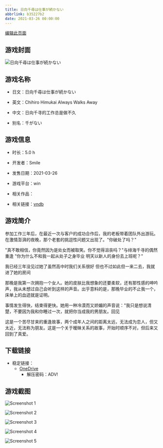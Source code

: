 ```yaml
---
title: 日向千尋は仕事が続かない
abbrlink: b35227b2
date: 2021-03-26 00:00:00
---
```

[编辑此页面](https://github.com/ACG-3/ADV3-source/blob/main/source/_posts/games/%E6%97%A5%E5%90%91%E5%8D%83%E5%B0%8B%E3%81%AF%E4%BB%95%E4%BA%8B%E3%81%8C%E7%B6%9A%E3%81%8B%E3%81%AA%E3%81%84.md)

## 游戏封面

![日向千尋は仕事が続かない](https://pan.timero.xyz/d/onedrive/img_lib_001/%E6%97%A5%E5%90%91%E5%8D%83%E5%B0%8B%E3%81%AF%E4%BB%95%E4%BA%8B%E3%81%8C%E7%B6%9A%E3%81%8B%E3%81%AA%E3%81%84_cover.avif)


## 游戏名称

- 日文：日向千尋は仕事が続かない
- 英文：Chihiro Himukai Always Walks Away
- 中文：日向千寻的工作总是做不久

- 别名：千がない


## 游戏信息

- 时长：5.0 h
- 开发者：Smile
- 发售日期：2021-03-26
- 游戏平台：win
- 相关作品：

- 相关链接：[vndb](https://vndb.org/v30118)


## 游戏简介

参加工作三年后，在最近一次与客户的成功合作后，我的老板带着团队外出游玩。在激情澎湃的夜晚，那个老套的挑逗性问题又出现了。"你破处了吗？"

"真不敢相信，你竟然因为是处女而被取笑。你不觉得沮丧吗？"与绯海千寻的偶然重逢
"你为什么不和我一起从处子之身毕业 明天以新人的身份去上班呢？"

我已经三年没见过她了虽然高中时我们关系很好 但也不过如此但一来二去，我就进了她的房间

那晚是我第一次拥抱一个女人。她的皮肤比我想象的还要柔软，还有那性感的呻吟声，我从未想过自己会听到这样的声音。出乎意料的是，那晚毕业的不止我一个，床单上的血迹就是证明。

事情发生得快，结束得更快。她用一种冷漠而又娇媚的声音说："我只是想说清楚，不要因为我和你睡过一次，就把你当成我的男朋友。回见

这是一个苦尽甘来的重逢故事，两个成年人之间的距离太远，无法成为恋人，但又太近，无法称为朋友。这是一个关于暧昧关系的故事，开始时顺序不对，但后来又回到了真爱。




## 下载链接

- 稳定链接：
    - [OneDrive](https://pan.timero.xyz/onedrive/adv_lib_001/%E6%97%A5%E5%90%91%E5%8D%83%E5%B0%8B%E3%81%AF%E4%BB%95%E4%BA%8B%E3%81%8C%E7%B6%9A%E3%81%8B%E3%81%AA%E3%81%84)
        - 解压密码：ADV!



## 游戏截图


![Screenshot 1](https://pan.timero.xyz/d/onedrive/img_lib_001/%E6%97%A5%E5%90%91%E5%8D%83%E5%B0%8B%E3%81%AF%E4%BB%95%E4%BA%8B%E3%81%8C%E7%B6%9A%E3%81%8B%E3%81%AA%E3%81%84_Screenshot_1.avif)

![Screenshot 2](https://pan.timero.xyz/d/onedrive/img_lib_001/%E6%97%A5%E5%90%91%E5%8D%83%E5%B0%8B%E3%81%AF%E4%BB%95%E4%BA%8B%E3%81%8C%E7%B6%9A%E3%81%8B%E3%81%AA%E3%81%84_Screenshot_2.avif)

![Screenshot 3](https://pan.timero.xyz/d/onedrive/img_lib_001/%E6%97%A5%E5%90%91%E5%8D%83%E5%B0%8B%E3%81%AF%E4%BB%95%E4%BA%8B%E3%81%8C%E7%B6%9A%E3%81%8B%E3%81%AA%E3%81%84_Screenshot_3.avif)

![Screenshot 4](https://pan.timero.xyz/d/onedrive/img_lib_001/%E6%97%A5%E5%90%91%E5%8D%83%E5%B0%8B%E3%81%AF%E4%BB%95%E4%BA%8B%E3%81%8C%E7%B6%9A%E3%81%8B%E3%81%AA%E3%81%84_Screenshot_4.avif)

![Screenshot 5](https://pan.timero.xyz/d/onedrive/img_lib_001/%E6%97%A5%E5%90%91%E5%8D%83%E5%B0%8B%E3%81%AF%E4%BB%95%E4%BA%8B%E3%81%8C%E7%B6%9A%E3%81%8B%E3%81%AA%E3%81%84_Screenshot_5.avif)

